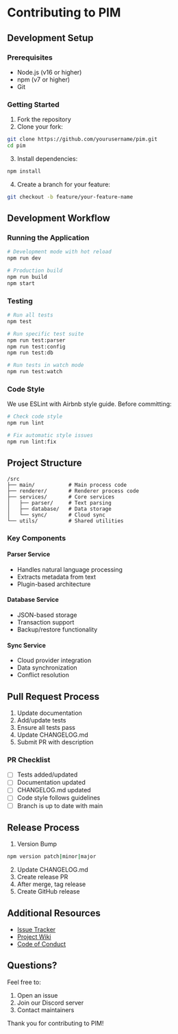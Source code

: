 # Contributing to PIM

## Development Setup

### Prerequisites
- Node.js (v16 or higher)
- npm (v7 or higher)
- Git

### Getting Started
1. Fork the repository
2. Clone your fork:
```bash
git clone https://github.com/yourusername/pim.git
cd pim
```

3. Install dependencies:
```bash
npm install
```

4. Create a branch for your feature:
```bash
git checkout -b feature/your-feature-name
```

## Development Workflow

### Running the Application
```bash
# Development mode with hot reload
npm run dev

# Production build
npm run build
npm start
```

### Testing
```bash
# Run all tests
npm test

# Run specific test suite
npm run test:parser
npm run test:config
npm run test:db

# Run tests in watch mode
npm run test:watch
```

### Code Style
We use ESLint with Airbnb style guide. Before committing:
```bash
# Check code style
npm run lint

# Fix automatic style issues
npm run lint:fix
```

## Project Structure

```
/src
├── main/           # Main process code
├── renderer/       # Renderer process code
├── services/       # Core services
│   ├── parser/     # Text parsing
│   ├── database/   # Data storage
│   └── sync/       # Cloud sync
└── utils/          # Shared utilities
```

### Key Components

#### Parser Service
- Handles natural language processing
- Extracts metadata from text
- Plugin-based architecture

#### Database Service
- JSON-based storage
- Transaction support
- Backup/restore functionality

#### Sync Service
- Cloud provider integration
- Data synchronization
- Conflict resolution

## Pull Request Process

1. Update documentation
2. Add/update tests
3. Ensure all tests pass
4. Update CHANGELOG.md
5. Submit PR with description

### PR Checklist
- [ ] Tests added/updated
- [ ] Documentation updated
- [ ] CHANGELOG.md updated
- [ ] Code style follows guidelines
- [ ] Branch is up to date with main

## Release Process

1. Version Bump
```bash
npm version patch|minor|major
```

2. Update CHANGELOG.md
3. Create release PR
4. After merge, tag release
5. Create GitHub release

## Additional Resources

- [Issue Tracker](https://github.com/yourusername/pim/issues)
- [Project Wiki](https://github.com/yourusername/pim/wiki)
- [Code of Conduct](CODE_OF_CONDUCT.md)

## Questions?

Feel free to:
1. Open an issue
2. Join our Discord server
3. Contact maintainers

Thank you for contributing to PIM! 

